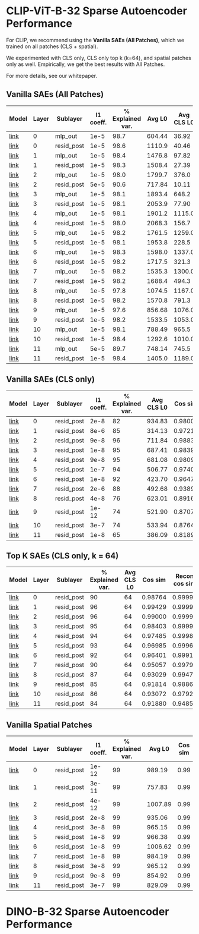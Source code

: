 # CLIP-ViT-B-32 Sparse Autoencoder Performance

For CLIP, we recommend using the **Vanilla SAEs (All Patches)**, which we trained on all patches (CLS + spatial). 

We experimented with CLS only, CLS only top k (k=64), and spatial patches only as well. Empirically, we get the best results with All Patches.

For more details, see our whitepaper.

## Vanilla SAEs (All Patches)

| Model | Layer | Sublayer   | l1 coeff. | % Explained var. | Avg L0  | Avg CLS L0 | Cos sim | Recon cos sim | CE    | Recon CE | Zero abl CE | % CE recovered | % Alive features |
|--------|-------|------------|-----------|------------------|---------|-------------|---------|----------------|--------|-----------|--------------|----------------|------------------|
| [link](https://huggingface.co/prisma-multimodal/sparse-autoencoder-clip-b-32-sae-vanilla-x64-layer-0-hook_mlp_out-l1-1e-05) | 0     | mlp_out    | 1e-5      | 98.7             | 604.44  | 36.92       | 0.994   | 0.998          | 6.762  | 6.762     | 6.779        | 99.51          | 100              |
| [link](https://huggingface.co/prisma-multimodal/sparse-autoencoder-clip-b-32-sae-vanilla-x64-layer-0-hook_resid_post-l1-1e-05) | 0     | resid_post | 1e-5      | 98.6             | 1110.9  | 40.46       | 0.993   | 0.988          | 6.762  | 6.763     | 6.908        | 99.23          | 100              |
| [link](https://huggingface.co/prisma-multimodal/sparse-autoencoder-clip-b-32-sae-vanilla-x64-layer-1-hook_mlp_out-l1-1e-05) | 1     | mlp_out    | 1e-5      | 98.4             | 1476.8  | 97.82       | 0.992   | 0.994          | 6.762  | 6.762     | 6.889        | 99.40          | 100              |
| [link](https://huggingface.co/prisma-multimodal/sparse-autoencoder-clip-b-32-sae-vanilla-x64-layer-1-hook_resid_post-l1-1e-05) | 1     | resid_post | 1e-5      | 98.3             | 1508.4  | 27.39       | 0.991   | 0.989          | 6.762  | 6.763     | 6.908        | 99.02          | 100              |
| [link](https://huggingface.co/prisma-multimodal/sparse-autoencoder-clip-b-32-sae-vanilla-x64-layer-2-hook_mlp_out-l1-1e-05) | 2     | mlp_out    | 1e-5      | 98.0             | 1799.7  | 376.0       | 0.992   | 0.998          | 6.762  | 6.762     | 6.803        | 99.44          | 100              |
| [link](https://huggingface.co/prisma-multimodal/sparse-autoencoder-clip-b-32-sae-vanilla-x64-layer-2-hook_resid_post-l1-5e-05) | 2     | resid_post | 5e-5      | 90.6             | 717.84  | 10.11       | 0.944   | 0.960          | 6.762  | 6.767     | 6.908        | 96.34          | 100              |
| [link](https://huggingface.co/prisma-multimodal/sparse-autoencoder-clip-b-32-sae-vanilla-x64-layer-3-hook_mlp_out-l1-1e-05) | 3     | mlp_out    | 1e-5      | 98.1             | 1893.4  | 648.2       | 0.992   | 0.999          | 6.762  | 6.762     | 6.784        | 99.54          | 100              |
| [link](https://huggingface.co/prisma-multimodal/sparse-autoencoder-clip-b-32-sae-vanilla-x64-layer-3-hook_resid_post-l1-1e-05) | 3     | resid_post | 1e-5      | 98.1             | 2053.9  | 77.90       | 0.989   | 0.996          | 6.762  | 6.762     | 6.908        | 99.79          | 100              |
| [link](https://huggingface.co/prisma-multimodal/sparse-autoencoder-clip-b-32-sae-vanilla-x64-layer-4-hook_mlp_out-l1-1e-05) | 4     | mlp_out    | 1e-5      | 98.1             | 1901.2  | 1115.0      | 0.993   | 0.999          | 6.762  | 6.762     | 6.786        | 99.55          | 100              |
| [link](https://huggingface.co/prisma-multimodal/sparse-autoencoder-clip-b-32-sae-vanilla-x64-layer-4-hook_resid_post-l1-1e-05) | 4     | resid_post | 1e-5      | 98.0             | 2068.3  | 156.7       | 0.989   | 0.997          | 6.762  | 6.762     | 6.908        | 99.74          | 100              |
| [link](https://huggingface.co/prisma-multimodal/sparse-autoencoder-clip-b-32-sae-vanilla-x64-layer-5-hook_mlp_out-l1-1e-05) | 5     | mlp_out    | 1e-5      | 98.2             | 1761.5  | 1259.0      | 0.993   | 0.999          | 6.762  | 6.762     | 6.797        | 99.76          | 100              |
| [link](https://huggingface.co/prisma-multimodal/sparse-autoencoder-clip-b-32-sae-vanilla-x64-layer-5-hook_resid_post-l1-1e-05) | 5     | resid_post | 1e-5      | 98.1             | 1953.8  | 228.5       | 0.990   | 0.997          | 6.762  | 6.762     | 6.908        | 99.80          | 100              |
| [link](https://huggingface.co/prisma-multimodal/sparse-autoencoder-clip-b-32-sae-vanilla-x64-layer-6-hook_mlp_out-l1-1e-05) | 6     | mlp_out    | 1e-5      | 98.3             | 1598.0  | 1337.0      | 0.993   | 0.999          | 6.762  | 6.762     | 6.789        | 99.83          | 100              |
| [link](https://huggingface.co/prisma-multimodal/sparse-autoencoder-clip-b-32-sae-vanilla-x64-layer-6-hook_resid_post-l1-1e-05) | 6     | resid_post | 1e-5      | 98.2             | 1717.5  | 321.3       | 0.991   | 0.996          | 6.762  | 6.762     | 6.908        | 99.93          | 100              |
| [link](https://huggingface.co/prisma-multimodal/sparse-autoencoder-clip-b-32-sae-vanilla-x64-layer-7-hook_mlp_out-l1-1e-05) | 7     | mlp_out    | 1e-5      | 98.2             | 1535.3  | 1300.0      | 0.992   | 0.999          | 6.762  | 6.762     | 6.796        | 100.17         | 100              |
| [link](https://huggingface.co/prisma-multimodal/sparse-autoencoder-clip-b-32-sae-vanilla-x64-layer-7-hook_resid_post-l1-1e-05) | 7     | resid_post | 1e-5      | 98.2             | 1688.4  | 494.3       | 0.991   | 0.995          | 6.762  | 6.761     | 6.908        | 100.24         | 100              |
| [link](https://huggingface.co/prisma-multimodal/sparse-autoencoder-clip-b-32-sae-vanilla-x64-layer-8-hook_mlp_out-l1-1e-05) | 8     | mlp_out    | 1e-5      | 97.8             | 1074.5  | 1167.0      | 0.990   | 0.998          | 6.762  | 6.761     | 6.793        | 100.57         | 100              |
| [link](https://huggingface.co/prisma-multimodal/sparse-autoencoder-clip-b-32-sae-vanilla-x64-layer-8-hook_resid_post-l1-1e-05) | 8     | resid_post | 1e-5      | 98.2             | 1570.8  | 791.3       | 0.991   | 0.992          | 6.762  | 6.761     | 6.908        | 100.41         | 100              |
| [link](https://huggingface.co/prisma-multimodal/sparse-autoencoder-clip-b-32-sae-vanilla-x64-layer-9-hook_mlp_out-l1-1e-05) | 9     | mlp_out    | 1e-5      | 97.6             | 856.68  | 1076.0      | 0.989   | 0.998          | 6.762  | 6.762     | 6.792        | 100.28         | 100              |
| [link](https://huggingface.co/prisma-multimodal/sparse-autoencoder-clip-b-32-sae-vanilla-x64-layer-9-hook_resid_post-l1-1e-05) | 9     | resid_post | 1e-5      | 98.2             | 1533.5  | 1053.0      | 0.991   | 0.989          | 6.762  | 6.761     | 6.908        | 100.32         | 100              |
| [link](https://huggingface.co/prisma-multimodal/sparse-autoencoder-clip-b-32-sae-vanilla-x64-layer-10-hook_mlp_out-l1-1e-05) | 10    | mlp_out    | 1e-5      | 98.1             | 788.49  | 965.5       | 0.991   | 0.998          | 6.762  | 6.762     | 6.772        | 101.50         | 99.80            |
| [link](https://huggingface.co/prisma-multimodal/sparse-autoencoder-clip-b-32-sae-vanilla-x64-layer-10-hook_resid_post-l1-1e-05) | 10    | resid_post | 1e-5      | 98.4             | 1292.6  | 1010.0      | 0.992   | 0.987          | 6.762  | 6.760     | 6.908        | 100.83         | 99.99            |
| [link](https://huggingface.co/prisma-multimodal/sparse-autoencoder-clip-b-32-sae-vanilla-x64-layer-11-hook_mlp_out-l1-5e-05) | 11    | mlp_out    | 5e-5      | 89.7             | 748.14  | 745.5       | 0.972   | 0.993          | 6.762  | 6.759     | 6.768        | 135.77         | 100              |
| [link](https://huggingface.co/prisma-multimodal/sparse-autoencoder-clip-b-32-sae-vanilla-x64-layer-11-hook_resid_post-l1-1e-05) | 11    | resid_post | 1e-5      | 98.4             | 1405.0  | 1189.0      | 0.993   | 0.987          | 6.762  | 6.765     | 6.908        | 98.03          | 99.99            |

## Vanilla SAEs (CLS only)

| Model | Layer | Sublayer   | l1 coeff. | % Explained var. | Avg CLS L0 | Cos sim | Recon cos sim | CE     | Recon CE | Zero abl CE | % CE recovered | % Alive features |
|-------|-------|------------|-----------|------------------|------------|---------|----------------|--------|-----------|--------------|----------------|------------------|
| [link](https://huggingface.co/Prisma-Multimodal/imagenet-sweep-vanilla-x64-CLS_0-hook_resid_post-936.799987792969-82)  | 0     | resid_post | 2e-8      | 82               | 934.83     | 0.98008 | 0.99995        | 6.7622 | 6.7622    | 6.9084       | 99.9984        | 4.33             |
| [link](https://huggingface.co/Prisma-Multimodal/imagenet-sweep-vanilla-x64-CLS_1-hook_resid_post-314.175018310547-85)  | 1     | resid_post | 8e-6      | 85               | 314.13     | 0.97211 | 0.99994        | 6.7622 | 6.7622    | 6.9083       | 100.00         | 2.82             |
| [link](https://huggingface.co/Prisma-Multimodal/imagenet-sweep-vanilla-x64-CLS_2-hook_resid_post-711.121887207031-96)  | 2     | resid_post | 9e-8      | 96               | 711.84     | 0.98831 | 0.99997        | 6.7622 | 6.7622    | 6.9083       | 99.9977        | 2.54             |
| [link](https://huggingface.co/Prisma-Multimodal/imagenet-sweep-vanilla-x64-CLS_3-hook_resid_post-686.334411621094-95)  | 3     | resid_post | 1e-8      | 95               | 687.41     | 0.98397 | 0.99994        | 6.7622 | 6.7622    | 6.9085       | 99.9998        | 4.49             |
| [link](https://huggingface.co/Prisma-Multimodal/imagenet-sweep-vanilla-x64-CLS_4-hook_resid_post-682.543762207031-95)  | 4     | resid_post | 9e-8      | 95               | 681.08     | 0.98092 | 0.99988        | 6.7622 | 6.7622    | 6.9082       | 100.00         | 15.75            |
| [link](https://huggingface.co/Prisma-Multimodal/imagenet-sweep-vanilla-x64-CLS_5-hook_resid_post-510.356262207031-94)  | 5     | resid_post | 1e-7      | 94               | 506.77     | 0.97404 | 0.99966        | 6.7622 | 6.7622    | 6.9081       | 99.9911        | 16.80            |
| [link](https://huggingface.co/Prisma-Multimodal/imagenet-sweep-vanilla-x64-CLS_6-hook_resid_post-430.556243896484-92)  | 6     | resid_post | 1e-8      | 92               | 423.70     | 0.96474 | 0.99913        | 6.7622 | 6.7622    | 6.9083       | 99.9971        | 29.46            |
| [link](https://huggingface.co/Prisma-Multimodal/imagenet-sweep-vanilla-x64-CLS_7-hook_resid_post-492.959381103516-88)  | 7     | resid_post | 2e-6      | 88               | 492.68     | 0.93899 | 0.99737        | 6.7622 | 6.7622    | 6.9082       | 99.9583        | 51.68            |
| [link](https://huggingface.co/Prisma-Multimodal/imagenet-sweep-vanilla-x64-CLS_8-hook_resid_post-635.018737792969-76)  | 8     | resid_post | 4e-8      | 76               | 623.01     | 0.89168 | 0.99110        | 6.7622 | 6.7625    | 6.9087       | 99.7631        | 82.07            |
| [link](https://huggingface.co/Prisma-Multimodal/imagenet-sweep-vanilla-x64-CLS_9-hook_resid_post-518.621887207031-74)  | 9     | resid_post | 1e-12     | 74               | 521.90     | 0.87076 | 0.98191        | 6.7622 | 6.7628    | 6.9083       | 99.5425        | 93.68            |
| [link](https://huggingface.co/Prisma-Multimodal/imagenet-sweep-vanilla-x64-CLS_10-hook_resid_post-552.512512207031-74) | 10    | resid_post | 3e-7      | 74               | 533.94     | 0.87646 | 0.96514        | 6.7622 | 6.7635    | 6.9082       | 99.1070        | 99.98            |
| [link](https://huggingface.co/Prisma-Multimodal/imagenet-sweep-vanilla-x64-CLS_11-hook_resid_post-383.75-65)          | 11    | resid_post | 1e-8      | 65               | 386.09     | 0.81890 | 0.89607        | 6.7622 | 6.7853    | 6.9086       | 84.1918        | 99.996           |

## Top K SAEs (CLS only, k = 64)

| Model | Layer | Sublayer   | % Explained var. | Avg CLS L0 | Cos sim | Recon cos sim | CE     | Recon CE | Zero abl CE | % CE recovered | % Alive features |
|-------|-------|------------|------------------|------------|---------|----------------|--------|-----------|--------------|----------------|------------------|
| [link](https://huggingface.co/Prisma-Multimodal/sae-top_k-64-cls_only-layer_0-hook_resid_post)  | 0     | resid_post | 90               | 64         | 0.98764 | 0.99998        | 6.7622 | 6.7622    | 6.9084       | 99.995         | 46.80            |
| [link](https://huggingface.co/Prisma-Multimodal/sae-top_k-64-cls_only-layer_1-hook_resid_post)  | 1     | resid_post | 96               | 64         | 0.99429 | 0.99999        | 6.7622 | 6.7622    | 6.9083       | 100.00         | 4.86             |
| [link](https://huggingface.co/Prisma-Multimodal/sae-top_k-64-cls_only-layer_2-hook_resid_post)  | 2     | resid_post | 96               | 64         | 0.99000 | 0.99998        | 6.7622 | 6.7622    | 6.9083       | 100.00         | 5.50             |
| [link](https://huggingface.co/Prisma-Multimodal/sae-top_k-64-cls_only-layer_3-hook_resid_post)  | 3     | resid_post | 95               | 64         | 0.98403 | 0.99995        | 6.7622 | 6.7622    | 6.9085       | 100.00         | 5.21             |
| [link](https://huggingface.co/Prisma-Multimodal/sae-top_k-64-cls_only-layer_4-hook_resid_post)  | 4     | resid_post | 94               | 64         | 0.97485 | 0.99986        | 6.7621 | 6.7622    | 6.9082       | 99.998         | 6.81             |
| [link](https://huggingface.co/Prisma-Multimodal/sae-top_k-64-cls_only-layer_5-hook_resid_post)  | 5     | resid_post | 93               | 64         | 0.96985 | 0.99962        | 6.7622 | 6.7622    | 6.9081       | 99.997         | 21.89            |
| [link](https://huggingface.co/Prisma-Multimodal/sae-top_k-64-cls_only-layer_6-hook_resid_post)  | 6     | resid_post | 92               | 64         | 0.96401 | 0.99912        | 6.7622 | 6.7622    | 6.9083       | 100.00         | 28.81            |
| [link](https://huggingface.co/Prisma-Multimodal/sae-top_k-64-cls_only-layer_7-hook_resid_post)  | 7     | resid_post | 90               | 64         | 0.95057 | 0.99797        | 6.7622 | 6.7621    | 6.9082       | 100.03         | 65.84            |
| [link](https://huggingface.co/Prisma-Multimodal/sae-top_k-64-cls_only-layer_8-hook_resid_post)  | 8     | resid_post | 87               | 64         | 0.93029 | 0.99475        | 6.7622 | 6.7620    | 6.9087       | 100.11         | 93.75            |
| [link](https://huggingface.co/Prisma-Multimodal/sae-top_k-64-cls_only-layer_9-hook_resid_post)  | 9     | resid_post | 85               | 64         | 0.91814 | 0.98865        | 6.7622 | 6.7616    | 6.9083       | 100.43         | 98.90            |
| [link](https://huggingface.co/Prisma-Multimodal/sae-top_k-64-cls_only-layer_10-hook_resid_post) | 10    | resid_post | 86               | 64         | 0.93072 | 0.97929        | 6.7622 | 6.7604    | 6.9082       | 101.19         | 94.55            |
| [link](https://huggingface.co/Prisma-Multimodal/sae-top_k-64-cls_only-layer_11-hook_resid_post) | 11    | resid_post | 84               | 64         | 0.91880 | 0.94856        | 6.7622 | 6.7578    | 6.9086       | 102.97         | 97.99            |

## Vanilla Spatial Patches

| Model | Layer | Sublayer   | l1 coeff. | % Explained var. | Avg L0   | Cos sim | Recon cos sim | CE     | Recon CE | Zero abl CE | % CE recovered | % Alive features |
|-------|-------|------------|-----------|------------------|----------|---------|----------------|--------|-----------|--------------|----------------|------------------|
| [link](https://huggingface.co/Prisma-Multimodal/imagenet-sweep-vanilla-x64-Spatial_max_0-hook_resid_post-989.203430175781-99)  | 0     | resid_post | 1e-12     | 99               | 989.19   | 0.99    | 0.99           | 6.7621 | 6.7621    | 6.9084       | 99.9981        | 100.00           |
| [link](https://huggingface.co/Prisma-Multimodal/imagenet-sweep-vanilla-x64-Spatial_max_1-hook_resid_post-757.82958984375-99)   | 1     | resid_post | 3e-11     | 99               | 757.83   | 0.99    | 0.99           | 6.7622 | 6.7622    | 6.9083       | 99.9969        | 45.39            |
| [link](https://huggingface.co/Prisma-Multimodal/imagenet-sweep-vanilla-x64-Spatial_max_2-hook_resid_post-1007.89801025391-99)  | 2     | resid_post | 4e-12     | 99               | 1007.89  | 0.99    | 0.99           | 6.7622 | 6.7622    | 6.9083       | 100.00         | 97.93            |
| [link](https://huggingface.co/Prisma-Multimodal/imagenet-sweep-vanilla-x64-Spatial_max_3-hook_resid_post-935.601989746094-99)  | 3     | resid_post | 2e-8      | 99               | 935.06   | 0.99    | 0.99           | 6.7622 | 6.7622    | 6.9085       | 99.9882        | 100.00           |
| [link](https://huggingface.co/Prisma-Multimodal/imagenet-sweep-vanilla-x64-Spatial_max_4-hook_resid_post-965.410095214844-99)  | 4     | resid_post | 3e-8      | 99               | 965.15   | 0.99    | 0.99           | 6.7622 | 6.7622    | 6.9082       | 99.9842        | 100.00           |
| [link](https://huggingface.co/Prisma-Multimodal/imagenet-sweep-vanilla-x64-Spatial_max_5-hook_resid_post-964.674072265625-99)  | 5     | resid_post | 1e-8      | 99               | 966.38   | 0.99    | 0.99           | 6.7622 | 6.7622    | 6.9081       | 99.9961        | 100.00           |
| [link](https://huggingface.co/Prisma-Multimodal/imagenet-sweep-vanilla-x64-Spatial_max_6-hook_resid_post-1006.57165527344-99)  | 6     | resid_post | 1e-8      | 99               | 1006.62  | 0.99    | 0.99           | 6.7622 | 6.7622    | 6.9083       | 100.00         | 99.97            |
| [link](https://huggingface.co/Prisma-Multimodal/imagenet-sweep-vanilla-x64-Spatial_max_7-hook_resid_post-984.1376953125-99)    | 7     | resid_post | 1e-8      | 99               | 984.19   | 0.99    | 0.99           | 6.7622 | 6.7622    | 6.9082       | 100.00         | 100.00           |
| [link](https://huggingface.co/Prisma-Multimodal/imagenet-sweep-vanilla-x64-Spatial_max_8-hook_resid_post-965.125-99)           | 8     | resid_post | 3e-8      | 99               | 965.12   | 0.99    | 1.00           | 6.7622 | 6.7622    | 6.9087       | 100.00         | 92.37            |
| [link](https://huggingface.co/Prisma-Multimodal/imagenet-sweep-vanilla-x64-Spatial_max_9-hook_resid_post-854.891540527344-99)  | 9     | resid_post | 9e-8      | 99               | 854.92   | 0.99    | 1.00           | 6.7622 | 6.7622    | 6.9083       | 99.9991        | 85.43            |
| [link](https://huggingface.co/Prisma-Multimodal/imagenet-sweep-vanilla-x64-Spatial_max_11-hook_resid_post-829.0498046875-99)   | 11    | resid_post | 3e-7      | 99               | 829.09   | 0.99    | 1.00           | 6.7622 | 6.7622    | 6.9086       | 100.00         | 55.71            |

# DINO-B-32 Sparse Autoencoder Performance

